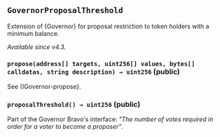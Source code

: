 ## `GovernorProposalThreshold`



Extension of {Governor} for proposal restriction to token holders with a minimum balance.

_Available since v4.3._


### `propose(address[] targets, uint256[] values, bytes[] calldatas, string description) → uint256` (public)



See {IGovernor-propose}.

### `proposalThreshold() → uint256` (public)



Part of the Governor Bravo's interface: _"The number of votes required in order for a voter to become a proposer"_.




